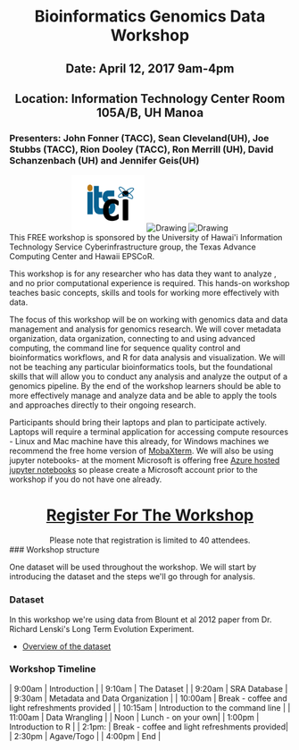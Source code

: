 <center><h1>Bioinformatics Genomics Data Workshop</h1>
<h2>Date: April 12, 2017 9am-4pm</h2>
<h2>Location: Information Technology Center Room 105A/B, UH Manoa</h2></center>
<h3>Presenters: John Fonner (TACC), Sean Cleveland(UH), Joe Stubbs (TACC), Rion Dooley (TACC), Ron Merrill (UH), David Schanzenbach (UH) and Jennifer Geis(UH)</h3>
<center>
<img src="img/ci-logo.png" alt="Drawing" style="height: 100px;"/>
<img src="http://www.hawaii.edu/epscor/wordpress/wp-content/uploads/2016/04/EPSCoR-Logo.placeholder200x65.png" alt="Drawing" style="height: 100px;"/>
<img src="https://www.tacc.utexas.edu/documents/1084364/1275944/tacc.png" alt="Drawing" style="height:100px;"/>
</center>
This FREE workshop is sponsored by the University of Hawai'i Information Technology Service Cyberinfrastructure group, the Texas Advance Computing Center and Hawaii EPSCoR.


This workshop is for any researcher who has data they want to analyze , and no prior computational experience is required. This hands-on workshop teaches basic concepts, skills and tools for working more effectively with data.

The focus of this workshop will be on working with genomics data and data management and analysis for genomics research. We will cover metadata organization, data organization, connecting to and using advanced computing, the command line for sequence quality control and bioinformatics workflows, and R for data analysis and visualization. We will not be teaching any particular bioinformatics tools, but the foundational skills that will allow you to conduct any analysis and analyze the output of a genomics pipeline. By the end of the workshop learners should be able to more effectively manage and analyze data and be able to apply the tools and approaches directly to their ongoing research.

Participants should bring their laptops and plan to participate actively. Laptops will require a terminal application for accessing compute resources - Linux and Mac machine have this already, for Windows machines we recommend the free home version of [MobaXterm](http://mobaxterm.mobatek.net/download-home-edition.html).  We will also be using jupyter notebooks- at the moment Microsoft is offering free [Azure hosted jupyter notebooks](https://notebooks.azure.com) so please create a Microsoft account prior to the workshop if you do not have one already.

<center><h1><a class="button" href="https://docs.google.com/forms/d/e/1FAIpQLSfUalGtQGx8EPR3wuJ_EjAADytl4uyfdeLrvCu6nEKCL_nvKg/viewform?c=0&w=1"> Register For The Workshop</a></h1></center>
<center>Please note that registration is limited to 40 attendees.</center>
### Workshop structure

One dataset will be used throughout the workshop. We will start by introducing the dataset and the steps we'll go through for analysis.

### Dataset

In this workshop we're using data from Blount et al 2012 paper from Dr. Richard Lenski's Long Term Evolution Experiment.  

- [Overview of the dataset](dataset/01-intro-to-dataset.html)

### Workshop Timeline

| 9:00am | Introduction |
| 9:10am | The Dataset |
| 9:20am | SRA Database |
| 9:30am | Metadata and Data Organization |
| 10:00am | Break - coffee and light refreshments provided |
| 10:15am | Introduction to the command line |
| 11:00am | Data Wrangling |
| Noon | Lunch  - on your own|
| 1:00pm | Introduction to R |
| 2:1pm: | Break - coffee and light refreshments provided|
| 2:30pm | Agave/Togo |
| 4:00pm | End |

<!--
### Workshop Materials

- [Overview](00-overview.html)
- [Introducing the dataset and questions](dataset/01-intro-to-dataset.html)
- [Genomic data in the NCBI SRA database](dataset/02-examining-sra-runtable.html)

**Metadata and Data Organization**

- [Metadata Lesson](data-tidiness/01-tidiness.html)
- Think about and understand the types of data and metadata a sequencing experiment will generate
- Gain a general understanding of data organization

**Using Advanced Computing**  

- understand what advanced computing is and why it's useful
- log in to remote computing resources

**Introduction to the command line**

- [Overview](shell/index.html)
- [The file system](shell/01_the_filesystem.html)
- [Searching files](shell/02_searching_files.html)

**Data wrangling and processing**

- [Project Setup](wrangling/00-organization.md)
- [Quality control of NGS data](wrangling/01-readQC.md)
- [Automating a workflow](wrangling/02-automating-a-workflow.md)
- [Variant calling workflow](wrangling/03-variant-calling-workflow.md) **Optional lesson**

**R for data analysis and visualization**

- [Before Getting Started](R/00-before.html)
- [Introduction to R](R/01-intro.html)
- [Starging With Data](R/02-starting-with-data.html)
- [Data Frames](R/03-data-frames.html)
- [Dplyr](R/04-dplyr.html)
- [Data Visualization With R](R/05-data-visualization.html)


### Requirements

This workshop is hands-on, so participants are encouraged to use
their own computers to insure the proper setup of tools for an efficient workflow.
*These lessons assume no prior knowledge of the skills or tools*, but working
through this lesson requires working copies of the software described.
To most effectively use these materials, please make sure to install everything
*before* working through this workshop.
-->
